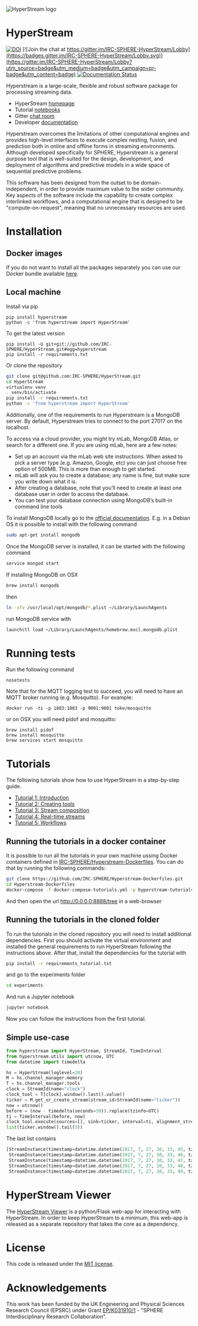 ![HyperStream logo](https://cdn.rawgit.com/IRC-SPHERE/HyperStream/dfbac332/hyperstream.svg)



# HyperStream #

[![DOI](https://zenodo.org/badge/DOI/10.5281/zenodo.242227.svg)](https://doi.org/10.5281/zenodo.242227)
[![Join the chat at https://gitter.im/IRC-SPHERE-HyperStream/Lobby](https://badges.gitter.im/IRC-SPHERE-HyperStream/Lobby.svg)](https://gitter.im/IRC-SPHERE-HyperStream/Lobby?utm_source=badge&utm_medium=badge&utm_campaign=pr-badge&utm_content=badge)
[![Documentation Status](https://readthedocs.org/projects/hyperstream/badge/?version=latest)](http://hyperstream.readthedocs.io/en/latest/?badge=latest)

Hyperstream is a large-scale, flexible and robust software package for processing streaming data.

* HyperStream [homepage](https://irc-sphere.github.io/HyperStream/)
* Tutorial [notebooks](http://nbviewer.jupyter.org/github/IRC-SPHERE/HyperStream/blob/master/examples/index.ipynb)
* Gitter [chat room](https://gitter.im/IRC-SPHERE-HyperStream/Lobby)
* Developer [documentation](http://hyperstream.readthedocs.io/en/latest/)

Hyperstream overcomes the limitations of other computational engines and provides high-level interfaces to execute complex nesting, fusion, and prediction both in online and offline forms in streaming environments. Although developed specifically for SPHERE, Hyperstream is a general purpose tool that is well-suited for the design, development, and deployment of algorithms and predictive models in a wide space of sequential predictive problems.

This software has been designed from the outset to be domain-independent, in order to provide maximum value to the wider community. Key aspects of the software include the capability to create complex interlinked workflows, and a computational engine that is designed to be "compute-on-request", meaning that no unnecessary resources are used. 

# Installation #
## Docker images ##
If you do not want to install all the packages separately you can use our Docker bundle available [here](https://github.com/IRC-SPHERE/Hyperstream-Dockerfiles).

## Local machine ##
Install via pip

```
pip install hyperstream
python -c 'from hyperstream import HyperStream'
```

To get the latest version

```
pip install -U git+git://github.com/IRC-SPHERE/HyperStream.git#egg=hyperstream
pip install -r requirements.txt
```

Or clone the repository

``` Bash
git clone git@github.com:IRC-SPHERE/HyperStream.git
cd HyperStream
virtualenv venv
. venv/bin/activate
pip install -r requirements.txt
python -c 'from hyperstream import HyperStream'
```

Additionally, one of the requirements to run Hyperstream is a MongoDB server. By default, Hyperstream tries to connect to the port 27017 on the localhost.

To access via a cloud provider, you might try mLab, MongoDB Atlas, or search for a different one. If you are using mLab, here are a few notes:

- Set up an account via the mLab web site instructions. When asked to pick a server type (e.g. Amazon, Google, etc) you can just choose free option of 500MB. This is more than enough to get started.
- mLab will ask you to create a database; any name is fine, but make sure you write down what it is.
- After creating a database, note that you’ll need to create at least one database user in order to access the database.
- You can test your database connection using MongoDB’s built-in command line tools

To install MongoDB locally go to the [official documentation][1]. E.g. in a Debian OS it is possible to install with the following command

``` Bash
sudo apt-get install mongodb
```

Once the MongoDB server is installed, it can be started with the following command

``` Bash
service mongod start
```

If installing MongoDB on OSX

``` Bash
brew install mongodb
```

then 

``` Bash
ln -sfv /usr/local/opt/mongodb/*.plist ~/Library/LaunchAgents
```

run MongoDB service with

``` Bash
launchctl load ~/Library/LaunchAgents/homebrew.mxcl.mongodb.plist
```

# Running tests #

Run the following command
```
nosetests
```

Note that for the MQTT logging test to succeed, you will need to have an MQTT broker running (e.g. Mosquitto). For example:

```
docker run -ti -p 1883:1883 -p 9001:9001 toke/mosquitto
```

or on OSX you will need pidof and mosquitto:

```
brew install pidof
brew install mosquitto
brew services start mosquitto
```

# Tutorials #

The following tutorials show how to use HyperStream in a step-by-step guide.

- [Tutorial 1: Introduction][2]
- [Tutorial 2: Creating tools][3]
- [Tutorial 3: Stream composition][4]
- [Tutorial 4: Real-time streams][5]
- [Tutorial 5: Workflows][6]

## Running the tutorials in a docker container #

It is possible to run all the tutorials in your own machine ussing Docker containers defined in [IRC-SPHERE/Hyperstream-Dockerfiles](https://github.com/IRC-SPHERE/HyperStream-Dockerfiles). You can do that by running the following commands:

```bash
git clone https://github.com/IRC-SPHERE/Hyperstream-Dockerfiles.git
cd Hyperstream-Dockerfiles
docker-compose -f docker-compose-tutorials.yml -p hyperstream-tutorials up
```

And then open the url http://0.0.0.0:8888/tree in a web-browser

## Running the tutorials in the cloned folder  #

To run the tutorials in the cloned repository you will need to install
additional dependencies. First you should activate the virtual
environment and installed the general requirements to run HyperStream following
the instructions above. After that, install the dependencies for the tutorial
with

``` Bash
pip install -r requirements_tutorial.txt
```

and go to the experiments folder

```Bash
cd experiments
```

And run a Jupyter notebook

```Bash
jupyter notebook
```

Now you can follow the instructions from the first tutorial.

## Simple use-case #

```Python
from hyperstream import HyperStream, StreamId, TimeInterval
from hyperstream.utils import utcnow, UTC
from datetime import timedelta

hs = HyperStream(loglevel=20)
M = hs.channel_manager.memory
T = hs.channel_manager.tools
clock = StreamId(name="clock")
clock_tool = T[clock].window().last().value()
ticker = M.get_or_create_stream(stream_id=StreamId(name="ticker"))
now = utcnow()
before = (now - timedelta(seconds=30)).replace(tzinfo=UTC)
ti = TimeInterval(before, now)
clock_tool.execute(sources=[], sink=ticker, interval=ti, alignment_stream=None)
list(ticker.window().tail(5))
```

The last list contains

```Python
[StreamInstance(timestamp=datetime.datetime(2017, 7, 27, 10, 33, 45, tzinfo=<UTC>), value=datetime.datetime(2017, 7, 27, 10, 33, 45, tzinfo=<UTC>)),
 StreamInstance(timestamp=datetime.datetime(2017, 7, 27, 10, 33, 46, tzinfo=<UTC>), value=datetime.datetime(2017, 7, 27, 10, 33, 46, tzinfo=<UTC>)),
 StreamInstance(timestamp=datetime.datetime(2017, 7, 27, 10, 33, 47, tzinfo=<UTC>), value=datetime.datetime(2017, 7, 27, 10, 33, 47, tzinfo=<UTC>)),
 StreamInstance(timestamp=datetime.datetime(2017, 7, 27, 10, 33, 48, tzinfo=<UTC>), value=datetime.datetime(2017, 7, 27, 10, 33, 48, tzinfo=<UTC>)),
 StreamInstance(timestamp=datetime.datetime(2017, 7, 27, 10, 33, 49, tzinfo=<UTC>), value=datetime.datetime(2017, 7, 27, 10, 33, 49, tzinfo=<UTC>))]
```

# HyperStream Viewer #
The [HyperStream Viewer](https://github.com/IRC-SPHERE/HyperStreamViewer) is a python/Flask web-app for interacting with HyperStream. In order to keep HyperStream to a minimum, this web-app is released as a separate repository that takes the core as a dependency.

# License #

This code is released under the [MIT license](https://github.com/IRC-SPHERE/HyperStream/blob/master/LICENSE).

# Acknowledgements #

This work has been funded by the UK Engineering and Physical Sciences Research Council (EPSRC) under Grant [EP/K031910/1](http://gow.epsrc.ac.uk/NGBOViewGrant.aspx?GrantRef=EP/K031910/1) -  "SPHERE Interdisciplinary Research Collaboration".


[1]: https://docs.mongodb.com/manual/installation/

[2]: https://nbviewer.jupyter.org/github/IRC-SPHERE/HyperStream/blob/master/examples/tutorial_01.ipynb
[3]: https://nbviewer.jupyter.org/github/IRC-SPHERE/HyperStream/blob/master/examples/tutorial_02.ipynb
[4]: https://nbviewer.jupyter.org/github/IRC-SPHERE/HyperStream/blob/master/examples/tutorial_03.ipynb
[5]: https://nbviewer.jupyter.org/github/IRC-SPHERE/HyperStream/blob/master/examples/tutorial_04.ipynb
[6]: https://nbviewer.jupyter.org/github/IRC-SPHERE/HyperStream/blob/master/examples/tutorial_05.ipynb
